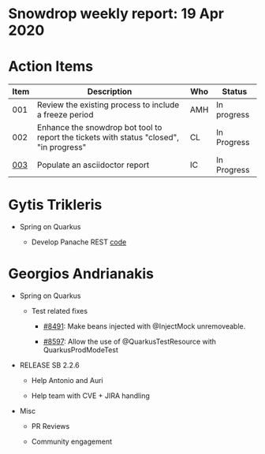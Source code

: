 # Snowdrop weekly report: 19 Apr 2020

# Action Items

| Item                                        | Description                                                                             | Who | Status      |
| ------------------------------------------- | --------------------------------------------------------------------------------------- | --- | ----------- |
| 001                                         | Review the existing process to include a freeze period                                  | AMH | In progress |
| 002                                         | Enhance the snowdrop bot tool to report the tickets with status "closed", "in progress" | CL  | In Progress |
| [003](https://github.com/snowdrop/issues/3) | Populate an asciidoctor report                                                          | IC  | In Progress |

# Gytis Trikleris

  - Spring on Quarkus
    
      - Develop Panache REST
        [code](https://github.com/cmoulliard/weekly-report/issues/1)

# Georgios Andrianakis

  - Spring on Quarkus
    
      - Test related fixes
        
          - [\#8491](https://github.com/quarkusio/quarkus/pull/8491):
            Make beans injected with @InjectMock unremoveable.
        
          - [\#8597](https://github.com/quarkusio/quarkus/pull/8597):
            Allow the use of @QuarkusTestResource with
            QuarkusProdModeTest

  - RELEASE SB 2.2.6
    
      - Help Antonio and Auri
    
      - Help team with CVE + JIRA handling

  - Misc
    
      - PR Reviews
    
      - Community engagement
